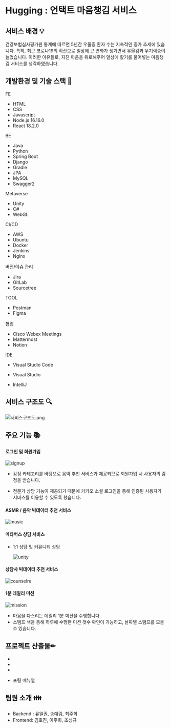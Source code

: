 # Hugging : 언택트 마음챙김 서비스



## 서비스 배경 💡

건강보험심사평가원 통계에 따르면 5년간 우울증 환자 수는 지속적인 증가 추세에 있습니다.
특히, 최근 코로나19의 확산으로 일상에 큰 변화가 생기면서 우울감과 무기력증이 늘었습니다.
이러한 이유들로, 지친 마음을 위로해주어 일상에 활기를 불어넣는 마음챙김 서비스를 생각하였습니다.



## 개발환경 및 기술 스택 🔨

FE

- HTML 
- CSS
-  Javascript
- Node.js 16.16.0
- React 18.2.0

BE

- Java
- Python
- Spring Boot
- Django
- Gradle
- JPA
- MySQL
- Swagger2

Metaverse

- Unity
- C#
- WebGL

CI/CD

- AWS
- Ubuntu
- Docker
- Jenkins
- Nginx

버전/이슈 관리

- Jira
- GitLab
- Sourcetree

TOOL

- Postman
- Figma

협업

- Cisco Webex Meetings
- Mattermost
- Notion

IDE

- Visual Studio Code

- Visual Studio

- IntelliJ

  

## 서비스 구조도 🔍
![서비스구조도.png](./서비스구조도.png)

## 주요 기능 📚



#### 로그인 및 회원가입

![signup](/uploads/26c531393819b59ef9152714f8386e37/signup.gif)

- 감정 카테고리를 바탕으로 음악 추천 서비스가 제공되므로 회원가입 시 사용자의 감정을 받습니다.

- 전문가 상담 기능이 제공되기 때문에 카카오 소셜 로그인을 통해 인증된 사용자가 서비스를 이용할 수 있도록 했습니다.

  

#### ASMR / 음악 빅데이터 추천 서비스	

![music](/uploads/a2274ebdd7ae71fa96c5adc3f30165b1/music.gif)



#### 메타버스 상담 서비스

- 1:1 상담 및 커뮤니티 상담<br>
  
  ![unity](/uploads/733a93c0f81715062f1ea482cc58cacc/unity.gif)
  
  

#### 상담사 빅데이터 추천 서비스

![counselre](/uploads/bfd6aa4da4177f531a4bb515de35bb31/counselre.gif)



#### 1분 데일리 미션

![mission](/uploads/6bd9ed3433967026b532f6a12cfd4de6/mission.gif)

- 마음을 다스리는 데일리 1분 미션을 수행합니다.
- 스탬프 색을 통해 하루에 수행한 미션 갯수 확인이 가능하고, 날짜별 스탬프를 모을 수 있습니다.



## 프로젝트 산출물✏

- [요구사항 명세서]: https://docs.google.com/spreadsheets/d/1wqxq_37LHVrLwG95qNnF8Qxr5pk0scwcUsZ9KtmnuQY/edit#gid=0

- [와이어프레임]: https://www.figma.com/file/UMwRVfUeCFs2bUAPA4dwPO/Hugging?node-id=0%3A1

- [ERD]: https://www.google.com/url?q=https://www.erdcloud.com/d/Lu4txFFatKsjZjNSy&amp;sa=D&amp;source=editors&amp;ust=1665409049197761&amp;usg=AOvVaw0-BP6mWdj5M5lmPCAex3d9

- 포팅 메뉴얼



## 팀원 소개 👪

- Backend : 유일권, 송예림, 최주희
- Frontend: 김호진, 이주희, 조성규

